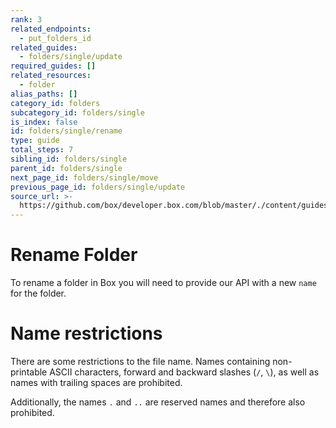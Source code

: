 ```yaml
---
rank: 3
related_endpoints:
  - put_folders_id
related_guides:
  - folders/single/update
required_guides: []
related_resources:
  - folder
alias_paths: []
category_id: folders
subcategory_id: folders/single
is_index: false
id: folders/single/rename
type: guide
total_steps: 7
sibling_id: folders/single
parent_id: folders/single
next_page_id: folders/single/move
previous_page_id: folders/single/update
source_url: >-
  https://github.com/box/developer.box.com/blob/master/./content/guides/folders/single/rename.md
---
```


# Rename Folder

To rename a folder in Box you will need to provide our API with a new `name` for
the folder.

<Samples id='put_folders_id' variant='rename' >

</Samples>

<Message type='notice'>

# Name restrictions

There are some restrictions to the file name. Names containing non-printable
ASCII characters, forward and backward slashes (`/`, `\`), as well as names
with trailing spaces are prohibited.

Additionally, the names `.` and `..` are reserved names and therefore
also prohibited.

</Message>
